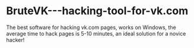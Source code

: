 # BruteVK---hacking-tool-for-vk.com
The best software for hacking vk.com pages, works on Windows, the average time to hack pages is 5-10 minutes, an ideal solution for a novice hacker!
